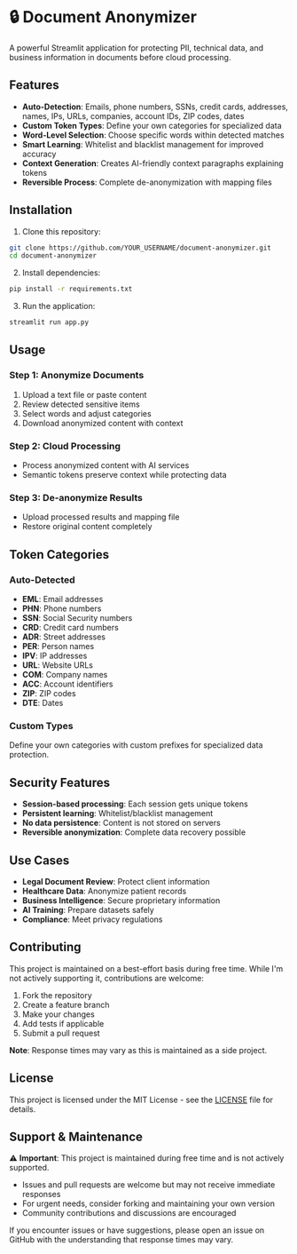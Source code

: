 # 🔒 Document Anonymizer

A powerful Streamlit application for protecting PII, technical data, and business information in documents before cloud processing.

## Features

- **Auto-Detection**: Emails, phone numbers, SSNs, credit cards, addresses, names, IPs, URLs, companies, account IDs, ZIP codes, dates
- **Custom Token Types**: Define your own categories for specialized data
- **Word-Level Selection**: Choose specific words within detected matches
- **Smart Learning**: Whitelist and blacklist management for improved accuracy
- **Context Generation**: Creates AI-friendly context paragraphs explaining tokens
- **Reversible Process**: Complete de-anonymization with mapping files

## Installation

1. Clone this repository:
```bash
git clone https://github.com/YOUR_USERNAME/document-anonymizer.git
cd document-anonymizer
```

2. Install dependencies:
```bash
pip install -r requirements.txt
```

3. Run the application:
```bash
streamlit run app.py
```

## Usage

### Step 1: Anonymize Documents
1. Upload a text file or paste content
2. Review detected sensitive items
3. Select words and adjust categories
4. Download anonymized content with context

### Step 2: Cloud Processing
- Process anonymized content with AI services
- Semantic tokens preserve context while protecting data

### Step 3: De-anonymize Results
- Upload processed results and mapping file
- Restore original content completely

## Token Categories

### Auto-Detected
- **EML**: Email addresses
- **PHN**: Phone numbers
- **SSN**: Social Security numbers
- **CRD**: Credit card numbers
- **ADR**: Street addresses
- **PER**: Person names
- **IPV**: IP addresses
- **URL**: Website URLs
- **COM**: Company names
- **ACC**: Account identifiers
- **ZIP**: ZIP codes
- **DTE**: Dates

### Custom Types
Define your own categories with custom prefixes for specialized data protection.

## Security Features

- **Session-based processing**: Each session gets unique tokens
- **Persistent learning**: Whitelist/blacklist management
- **No data persistence**: Content is not stored on servers
- **Reversible anonymization**: Complete data recovery possible

## Use Cases

- **Legal Document Review**: Protect client information
- **Healthcare Data**: Anonymize patient records
- **Business Intelligence**: Secure proprietary information
- **AI Training**: Prepare datasets safely
- **Compliance**: Meet privacy regulations

## Contributing

This project is maintained on a best-effort basis during free time. While I'm not actively supporting it, contributions are welcome:

1. Fork the repository
2. Create a feature branch
3. Make your changes
4. Add tests if applicable
5. Submit a pull request

**Note**: Response times may vary as this is maintained as a side project.

## License

This project is licensed under the MIT License - see the [LICENSE](LICENSE) file for details.

## Support & Maintenance

⚠️ **Important**: This project is maintained during free time and is not actively supported. 

- Issues and pull requests are welcome but may not receive immediate responses
- For urgent needs, consider forking and maintaining your own version
- Community contributions and discussions are encouraged

If you encounter issues or have suggestions, please open an issue on GitHub with the understanding that response times may vary.